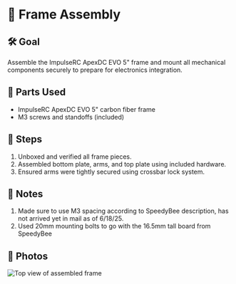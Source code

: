 # 🧱 Frame Assembly

## 🛠️ Goal
Assemble the ImpulseRC ApexDC EVO 5" frame and mount all mechanical components securely to prepare for electronics integration.

## 🧩 Parts Used
- ImpulseRC ApexDC EVO 5" carbon fiber frame
- M3 screws and standoffs (included)

## 🔧 Steps

1. Unboxed and verified all frame pieces.
2. Assembled bottom plate, arms, and top plate using included hardware.
3. Ensured arms were tightly secured using crossbar lock system.

## 📝 Notes

1. Made sure to use M3 spacing according to SpeedyBee description, has not arrived yet in mail as of 6/18/25.
2. Used 20mm mounting bolts to go with the 16.5mm tall board from SpeedyBee

## 📸 Photos

![Top view of assembled frame](../images/frame_top_view.jpg)



